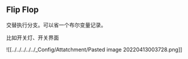 ## Flip Flop

交替执行分支。可以省一个布尔变量记录。

比如开关灯、开关界面

![[../../../../../_Config/Attatchment/Pasted image 20220413003728.png]]